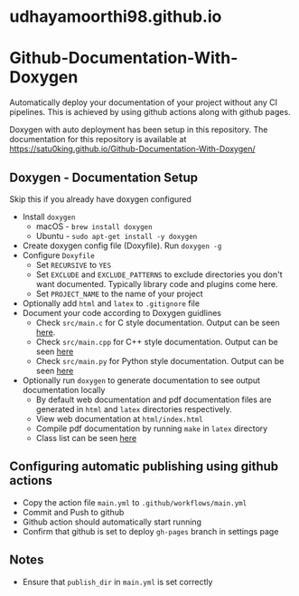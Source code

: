 # udhayamoorthi98.github.io
# Github-Documentation-With-Doxygen

Automatically deploy your documentation of your project without any CI pipelines. This is achieved by using github actions along with github pages.

Doxygen with auto deployment has been setup in this repository. The documentation for this repository is available at https://satu0king.github.io/Github-Documentation-With-Doxygen/

## Doxygen - Documentation Setup
Skip this if you already have doxygen configured 
* Install `doxygen`
    * macOS - `brew install doxygen`
    * Ubuntu - `sudo apt-get install -y doxygen`
* Create doxygen config file (Doxyfile). Run `doxygen -g`
* Configure `Doxyfile`
    * Set `RECURSIVE` to `YES`
    * Set `EXCLUDE` and `EXCLUDE_PATTERNS` to exclude directories you don't want documented. Typically library code and plugins come here. 
    * Set `PROJECT_NAME` to the name of your project
* Optionally add `html` and `latex` to `.gitignore` file
* Document your code according to Doxygen guidlines
    * Check `src/main.c` for C style documentation. Output can be seen [here](https://satu0king.github.io/Github-Documentation-With-Doxygen/main_8c.html).
    * Check `src/main.cpp` for C++ style documentation. Output can be seen [here](https://satu0king.github.io/Github-Documentation-With-Doxygen/main_8cpp.html)
    * Check `src/main.py` for Python style documentation. Output can be seen [here](https://satu0king.github.io/Github-Documentation-With-Doxygen/namespacemain.html)
* Optionally run `doxygen` to generate documentation to see output documentation locally
    * By default web documentation and pdf documentation files are generated in `html` and `latex` directories respectively.
    * View web documentation at `html/index.html`
    * Compile pdf documentation by running `make` in `latex` directory
    * Class list can be seen [here](https://satu0king.github.io/Github-Documentation-With-Doxygen/annotated.html)

## Configuring automatic publishing using github actions
* Copy the action file `main.yml` to `.github/workflows/main.yml`
* Commit and Push to github
* Github action should automatically start running
* Confirm that github is set to deploy `gh-pages` branch in settings page

## Notes
* Ensure that `publish_dir` in `main.yml` is set correctly
